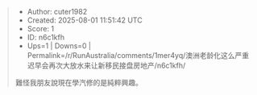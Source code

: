 > - Author: cuter1982
> - Created: 2025-08-01 11:51:42 UTC
> - Score: 1
> - ID: n6c1kfh
> - Ups=1 | Downs=0 | Permalink=/r/RunAustralia/comments/1mer4yq/澳洲老龄化这么严重迟早会再次大放水来让新移民接盘房地产/n6c1kfh/
>
> 難怪我朋友說現在學汽修的是純粹興趣。
